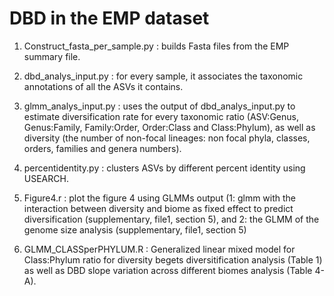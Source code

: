 # DBD in the EMP dataset

1. Construct_fasta_per_sample.py : builds Fasta files from the EMP summary file. 

2. dbd_analys_input.py : for every sample, it associates the taxonomic annotations of all the ASVs it contains. 

3. glmm_analys_input.py : uses the output of dbd_analys_input.py to estimate diversification rate for every taxonomic ratio   (ASV:Genus, Genus:Family, Family:Order, Order:Class and Class:Phylum), as well as diversity (the number of non-focal lineages: non focal phyla, classes, orders, families and genera numbers).

4. percentidentity.py : clusters ASVs by different percent identity using USEARCH.

5. Figure4.r : plot the figure 4 using GLMMs output (1: glmm with the interaction between diversity and biome as fixed effect to predict diversification (supplementary, file1, section 5), and 2: the GLMM of the genome size analysis (supplementary, file1, section 5)

5. GLMM_CLASSperPHYLUM.R : Generalized linear mixed model for Class:Phylum ratio for diversity begets diversitification  analysis (Table 1) as well as DBD slope variation across different biomes analysis (Table 4-A).


